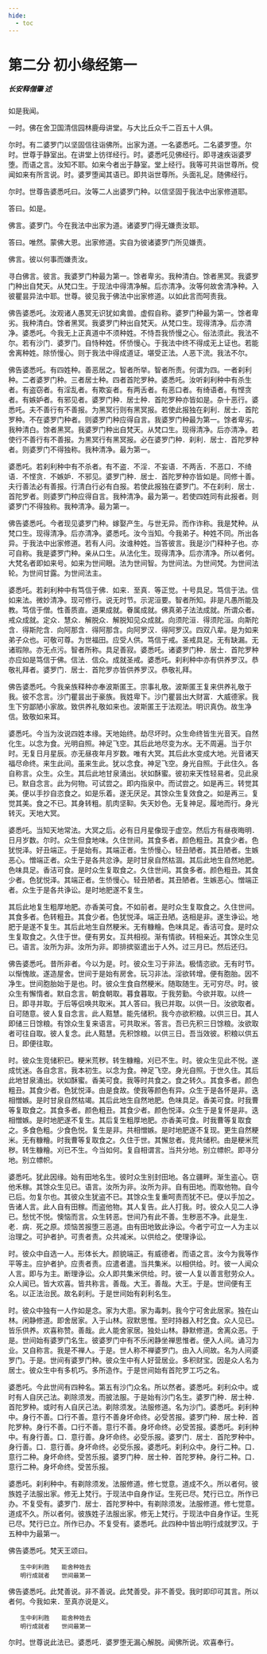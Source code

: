 ```yaml
---
hide:
  - toc
---
```


# **第二分 初小缘经第一**

##### 长安释僧肇 述

如是我闻。

一时。佛在舍卫国清信园林鹿母讲堂。与大比丘众千二百五十人俱。

尔时。有二婆罗门以坚固信往诣佛所。出家为道。一名婆悉吒。二名婆罗堕。尔时。世尊于静室出。在讲堂上彷徉经行。时。婆悉吒见佛经行。即寻速疾诣婆罗堕。而语之言。汝知不耶。如来今者出于静室。堂上经行。我等可共诣世尊所。傥闻如来有所言说。时。婆罗堕闻其语已。即共诣世尊所。头面礼足。随佛经行。

尔时。世尊告婆悉吒曰。汝等二人出婆罗门种。以信坚固于我法中出家修道耶。

答曰。如是。

佛言。婆罗门。今在我法中出家为道。诸婆罗门得无嫌责汝耶。

答曰。唯然。蒙佛大恩。出家修道。实自为彼诸婆罗门所见嫌责。

佛言。彼以何事而嫌责汝。

寻白佛言。彼言。我婆罗门种最为第一。馀者卑劣。我种清白。馀者黑冥。我婆罗门种出自梵天。从梵口生。于现法中得清净解。后亦清净。汝等何故舍清净种。入彼瞿昙异法中耶。世尊。彼见我于佛法中出家修道。以如此言而呵责我。

佛告婆悉吒。汝观诸人愚冥无识犹如禽兽。虚假自称。婆罗门种最为第一。馀者卑劣。我种清白。馀者黑冥。我婆罗门种出自梵天。从梵口生。现得清净。后亦清净。婆悉吒。今我无上正真道中不须种姓。不恃吾我㤭慢之心。俗法须此。我法不尔。若有沙门．婆罗门。自恃种姓。怀㤭慢心。于我法中终不得成无上证也。若能舍离种姓。除㤭慢心。则于我法中得成道证。堪受正法。人恶下流。我法不尔。

佛告婆悉吒。有四姓种。善恶居之。智者所举。智者所责。何谓为四。一者刹利种。二者婆罗门种。三者居士种。四者首陀罗种。婆悉吒。汝听刹利种中有杀生者。有盗窃者。有淫乱者。有欺妄者。有两舌者。有恶口者。有绮语者。有悭贪者。有嫉妒者。有邪见者。婆罗门种．居士种．首陀罗种亦皆如是。杂十恶行。婆悉吒。夫不善行有不善报。为黑冥行则有黑冥报。若使此报独在刹利．居士．首陀罗种。不在婆罗门种者。则婆罗门种应得自言。我婆罗门种最为第一。馀者卑劣。我种清白。馀者黑冥。我婆罗门种出自梵天。从梵口生。现得清净。后亦清净。若使行不善行有不善报。为黑冥行有黑冥报。必在婆罗门种．刹利．居士．首陀罗种者。则婆罗门不得独称。我种清净。最为第一。

婆悉吒。若刹利种中有不杀者。有不盗．不淫．不妄语．不两舌．不恶口．不绮语．不悭贪．不嫉妒．不邪见。婆罗门种．居士．首陀罗种亦皆如是。同修十善。夫行善法必有善报。行清白行必有白报。若使此报独在婆罗门。不在刹利．居士．首陀罗者。则婆罗门种应得自言。我种清净。最为第一。若使四姓同有此报者。则婆罗门不得独称。我种清净。最为第一。

佛告婆悉吒。今者现见婆罗门种。嫁娶产生。与世无异。而作诈称。我是梵种。从梵口生。现得清净。后亦清净。婆悉吒。汝今当知。今我弟子。种姓不同。所出各异。于我法中出家修道。若有人问。汝谁种姓。当答彼言。我是沙门释种子也。亦可自称。我是婆罗门种。亲从口生。从法化生。现得清净。后亦清净。所以者何。大梵名者即如来号。如来为世间眼。法为世间智。为世间法。为世间梵。为世间法轮。为世间甘露。为世间法主。

婆悉吒。若刹利种中有笃信于佛．如来．至真．等正觉。十号具足。笃信于法。信如来法。微妙清净。现可修行。说无时节。示泥洹要。智者所知。非是凡愚所能及教。笃信于僧。性善质直。道果成就。眷属成就。佛真弟子法法成就。所谓众者。戒众成就。定众．慧众．解脱众．解脱知见众成就。向须陀洹．得须陀洹。向斯陀含．得斯陀含．向阿那含．得阿那含。向阿罗汉．得阿罗汉。四双八辈。是为如来弟子众也。可敬可尊。为世福田。应受人供。笃信于戒。圣戒具足。无有缺漏。无诸瑕隙。亦无点污。智者所称。具足善寂。婆悉吒。诸婆罗门种．居士．首陀罗种亦应如是笃信于佛。信法．信众。成就圣戒。婆悉吒。刹利种中亦有供养罗汉。恭敬礼拜者。婆罗门．居士．首陀罗亦皆供养罗汉。恭敬礼拜。

佛告婆悉吒。今我亲族释种亦奉波斯匿王。宗事礼敬。波斯匿王复来供养礼敬于我。彼不念言。沙门瞿昙出于豪族。我姓卑下。沙门瞿昙出大财富．大威德家。我生下穷鄙陋小家故。致供养礼敬如来也。波斯匿王于法观法。明识真伪。故生净信。致敬如来耳。

婆悉吒。今当为汝说四姓本缘。天地始终。劫尽坏时。众生命终皆生光音天。自然化生。以念为食。光明自照。神足飞空。其后此地尽变为水。无不周遍。当于尔时。无复日月星辰。亦无昼夜年月岁数。唯有大冥。其后此水变成大地。光音诸天福尽命终。来生此间。虽来生此。犹以念食。神足飞空。身光自照。于此住久。各自称言。众生。众生。其后此地甘泉涌出。状如酥蜜。彼初来天性轻易者。见此泉已。默自念言。此为何物。可试尝之。即内指泉中。而试尝之。如是再三。转觉其美。便以手抄自恣食之。如是乐着。遂无厌足。其馀众生复效食之。如是再三。复觉其美。食之不已。其身转粗。肌肉坚䩕。失天妙色。无复神足。履地而行。身光转灭。天地大冥。

婆悉吒。当知天地常法。大冥之后。必有日月星像现于虚空。然后方有昼夜晦明．日月岁数。尔时。众生但食地味。久住世间。其食多者。颜色粗丑。其食少者。色犹悦泽。好丑端正。于是始有。其端正者。生㤭慢心。轻丑陋者。其丑陋者。生嫉恶心。憎端正者。众生于是各共忿诤。是时甘泉自然枯涸。其后此地生自然地肥。色味具足。香洁可食。是时众生复取食之。久住世间。其食多者。颜色粗丑。其食少者。色犹悦泽。其端正者。生㤭慢心。轻丑陋者。其丑陋者。生嫉恶心。憎端正者。众生于是各共诤讼。是时地肥遂不复生。

其后此地复生粗厚地肥。亦香美可食。不如前者。是时众生复取食之。久住世间。其食多者。色转粗丑。其食少者。色犹悦泽。端正丑陋。迭相是非。遂生诤讼。地肥于是遂不复生。其后此地生自然粳米。无有糠糩。色味具足。香洁可食。是时众生复取食之。久住于世。便有男女。互共相视。渐有情欲。转相亲近。其馀众生见已。语言。汝所为非。汝所为非。即排摈驱遣出于人外。过三月已。然后还归。

佛告婆悉吒。昔所非者。今以为是。时。彼众生习于非法。极情恣欲。无有时节。以惭愧故。遂造屋舍。世间于是始有房舍。玩习非法。淫欲转增。便有胞胎。因不净生。世间胞胎始于是也。时。彼众生食自然粳米。随取随生。无可穷尽。时。彼众生有懈惰者。默自念言。朝食朝取。暮食暮取。于我劳勤。今欲并取。以终一日。即寻并取。于后等侣唤共取米。其人答曰。我已并取。以供一日。汝欲取者。自可随意。彼人复自念言。此人黠慧。能先储积。我今亦欲积粮。以供三日。其人即储三日馀粮。有馀众生复来语言。可共取米。答言。吾已先积三日馀粮。汝欲取者可往自取。彼人复念。此人黠慧。先积馀粮。以供三日。吾当效彼。积粮以供五日。即便往取。

时。彼众生竞储积已。粳米荒秽。转生糠糩。刈已不生。时。彼众生见此不悦。遂成忧迷。各自念言。我本初生。以念为食。神足飞空。身光自照。于世久住。其后此地甘泉涌出。状如酥蜜。香美可食。我等时共食之。食之转久。其食多者。颜色粗丑。其食少者。色犹悦泽。由是食故。使我等颜色有异。众生于是各怀是非。迭相憎嫉。是时甘泉自然枯竭。其后此地生自然地肥。色味具足。香美可食。时我曹等复取食之。其食多者。颜色粗丑。其食少者。颜色悦泽。众生于是复怀是非。迭相憎嫉。是时地肥遂不复生。其后复生粗厚地肥。亦香美可食。时我曹等复取食之。多食色粗。少食色悦。复生是非。共相憎嫉。是时地肥遂不复现。更生自然粳米。无有糠糩。时我曹等复取食之。久住于世。其懈怠者。竞共储积。由是粳米荒秽。转生糠糩。刈已不生。今当如何。复自相谓言。当共分地。别立幖帜。即寻分地。别立幖帜。

婆悉吒。犹此因缘。始有田地名生。彼时众生别封田地。各立疆畔。渐生盗心。窃他禾稼。其馀众生见已。语言。汝所为非。汝所为非。自有田地。而取他物。自今已后。勿复尔也。其彼众生犹盗不已。其馀众生复重呵责而犹不已。便以手加之。告诸人言。此人自有田稼。而盗他物。其人复告。此人打我。时。彼众人见二人诤已。愁忧不悦。懊恼而言。众生转恶。世间乃有此不善。生秽恶不净。此是生．老．病．死之原。烦恼苦报堕三恶道。由有田地致此诤讼。今者宁可立一人为主以治理之。可护者护。可责者责。众共减米。以供给之。使理诤讼。

时。彼众中自选一人。形体长大。颜貌端正。有威德者。而语之言。汝今为我等作平等主。应护者护。应责者责。应遣者遣。当共集米。以相供给。时。彼一人闻众人言。即与为主。断理诤讼。众人即共集米供给。时。彼一人复以善言慰劳众人。众人闻已。皆大欢喜。皆共称言。善哉。大王。善哉。大王。于是。世间便有王名。以正法治民。故名刹利。于是世间始有刹利名生。

时。彼众中独有一人作如是念。家为大患。家为毒刺。我今宁可舍此居家。独在山林。闲静修道。即舍居家。入于山林。寂默思惟。至时持器入村乞食。众人见已。皆乐供养。欢喜称赞。善哉。此人能舍家居。独处山林。静默修道。舍离众恶。于是。世间始有婆罗门名生。彼婆罗门中有不乐闲静坐禅思惟者。便入人间。诵习为业。又自称言。我是不禅人。于是。世人称不禅婆罗门。由入人间故。名为人间婆罗门。于是。世间有婆罗门种。彼众生中有人好营居业。多积财宝。因是众人名为居士。彼众生中有多机巧。多所造作。于是世间始有首陀罗工巧之名。

婆悉吒。今此世间有四种名。第五有沙门众名。所以然者。婆悉吒。刹利众中。或时有人自厌己法。剃除须发。而披法服。于是始有沙门名生。婆罗门种．居士种．首陀罗种。或时有人自厌己法。剃除须发。法服修道。名为沙门。婆悉吒。刹利种中。身行不善。口行不善。意行不善身坏命终。必受苦报。婆罗门种．居士种．首陀罗种。身行不善。口行不善。意行不善。身坏命终。必受苦报。婆悉吒。刹利种中。有身行善。口．意行善。身坏命终。必受乐报。婆罗门．居士．首陀罗种中。身行善。口．意行善。身坏命终。必受乐报。婆悉吒。刹利众中。身行二种。口．意行二种。身坏命终。受苦乐报。婆罗门种．居士种．首陀罗种。身行二种。口．意行二种。身坏命终。受苦乐报。

婆悉吒。刹利种中。有剃除须发。法服修道。修七觉意。道成不久。所以者何。彼族姓子法服出家。修无上梵行。于现法中自身作证。生死已尽。梵行已立。所作已办。不复受有。婆罗门．居士．首陀罗种中。有剃除须发。法服修道。修七觉意。道成不久。所以者何。彼族姓子法服出家。修无上梵行。于现法中自身作证。生死已尽。梵行已立。所作已办。不复受有。婆悉吒。此四种中皆出明行成就罗汉。于五种中为最第一。

佛告婆悉吒。梵天王颂曰。
```
　　生中刹利胜　　能舍种姓去
　　明行成就者　　世间最第一
```
佛告婆悉吒。此梵善说。非不善说。此梵善受。非不善受。我时即印可其言。所以者何。今我如来．至真亦说是义。
```
　　生中刹利胜　　能舍种姓去
　　明行成就者　　世间最第一
```
尔时。世尊说此法已。婆悉吒．婆罗堕无漏心解脱。闻佛所说。欢喜奉行。